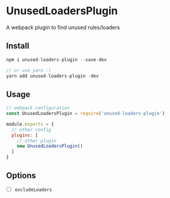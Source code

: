 # UnusedLoadersPlugin

A webpack plugin to find unused rules/loaders

## Install

```js
npm i unused-loaders-plugin --save-dev 

// or use yarn :)
yarn add unused-loaders-plugin -dev
```

## Usage

```js
// webpack configuration
const UnusedLoadersPlugin = require('unused-loaders-plugin')

module.exports = {
  // other config
  plugins: [
    // other plugin
    new UnusedLoadersPlugin()
  ]
}
```

## Options

- [ ] `excludeLoaders`




